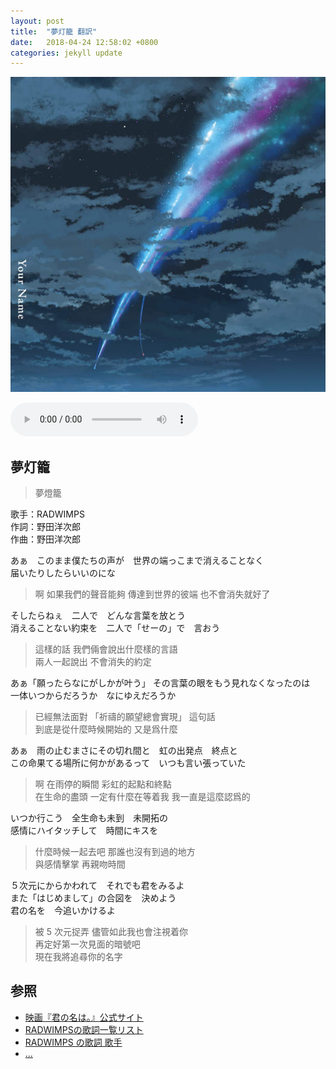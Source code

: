 ```yaml
---
layout: post
title:  "夢灯籠 翻訳"
date:   2018-04-24 12:58:02 +0800
categories: jekyll update
---
```

![your name](/images/20180424/your_name.jpg)

<audio controls>
  <source src="https://raw.githubusercontent.com/mistydew/audio/master/%E5%A4%A2%E7%81%AF%E7%B1%A0.mp3" type="audio/mpeg">
您的浏览器不支持 audio 元素。
</audio>

## 夢灯籠
> 夢燈籠

歌手：RADWIMPS<br>
作詞：野田洋次郎<br>
作曲：野田洋次郎

あぁ　このまま僕たちの声が　世界の端っこまで消えることなく<br>
届いたりしたらいいのにな

> 啊 如果我們的聲音能夠 傳達到世界的彼端 也不會消失就好了

そしたらねぇ　二人で　どんな言葉を放とう<br>
消えることない約束を　二人で「せーの」で　言おう

> 這樣的話 我們倆會說出什麼樣的言語<br>
> 兩人一起說出 不會消失的約定

あぁ「願ったらなにがしかが叶う」 その言葉の眼をもう見れなくなったのは<br>
一体いつからだろうか　なにゆえだろうか

> 已經無法面對 「祈禱的願望總會實現」 這句話<br>
> 到底是從什麼時候開始的 又是爲什麼

あぁ　雨の止むまさにその切れ間と　虹の出発点　終点と<br>
この命果てる場所に何かがあるって　いつも言い張っていた

> 啊 在雨停的瞬間 彩虹的起點和終點<br>
> 在生命的盡頭 一定有什麼在等着我 我一直是這麼認爲的

いつか行こう　全生命も未到　未開拓の<br>
感情にハイタッチして　時間にキスを

> 什麼時候一起去吧 那誰也沒有到過的地方<br>
> 與感情擊掌 再親吻時間

５次元にからかわれて　それでも君をみるよ<br>
また「はじめまして」の合図を　決めよう<br>
君の名を　今追いかけるよ

> 被 5 次元捉弄 儘管如此我也會注視着你<br>
> 再定好第一次見面的暗號吧<br>
> 現在我將追尋你的名字

## 参照
* [映画『君の名は。』公式サイト](http://www.kiminona.com)
* [RADWIMPSの歌詞一覧リスト](https://www.uta-net.com/artist/4082)
* [RADWIMPS の歌詞 歌手](http://www.kasi-time.com/subcat-uta-341-1.html)
* [...](https://github.com/mistydew)
